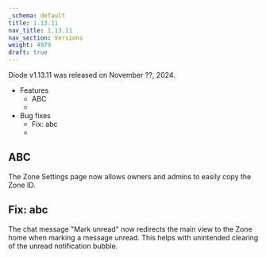 ```yaml
---
_schema: default
title: 1.13.11
nav_title: 1.13.11
nav_section: Versions
weight: 4979
draft: true
---
```

Diode v1.13.11 was released on November ??, 2024.

* Features
  * ABC
  * &nbsp;
* Bug fixes
  * Fix: abc
  * &nbsp;

## ABC

The Zone Settings page now allows owners and admins to easily copy the Zone ID.

## Fix: abc

The chat message "Mark unread" now redirects the main view to the Zone home when marking a message unread.  This helps with unintended clearing of the unread notification bubble.